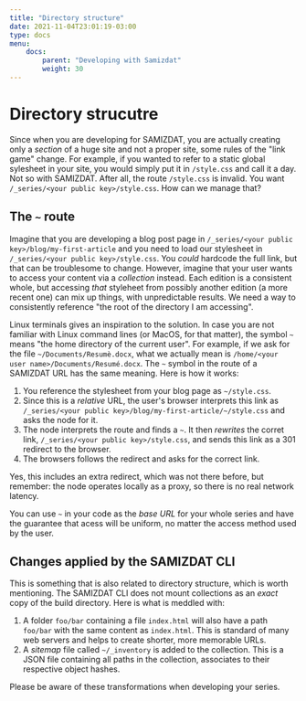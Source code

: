 ```yaml
---
title: "Directory structure"
date: 2021-11-04T23:01:19-03:00
type: docs
menu:
    docs:
        parent: "Developing with Samizdat"
        weight: 30
---
```


<!-- Your markdown content goes here -->

# Directory strucutre

Since when you are developing for SAMIZDAT, you are actually creating only a _section_ of a huge site and not a proper site, some rules  of the "link game" change. For example, if you wanted to refer to a static global sylesheet in your site, you would simply put it in `/style.css` and call it a day. Not so with SAMIZDAT. After all, the route `/style.css` is invalid. You want `/_series/<your public key>/style.css`. How can we manage that?


## The `~` route

Imagine that you are developing a blog post page in `/_series/<your public key>/blog/my-first-article` and you need to load our stylesheet in `/_series/<your public key>/style.css`. You _could_ hardcode the full link, but that can be troublesome to change. However, imagine that your user wants to access your content via a _collection_ instead. Each edition is a consistent whole, but accessing _that_ styleheet from possibly another edition (a more recent one) can mix up things, with unpredictable results. We need a way to consistently reference "the root of the directory I am accessing".

Linux terminals gives an inspiration to the solution. In case you are not familiar with Linux command lines (or MacOS, for that matter), the symbol `~` means "the home directory of the current user". For example, if we ask for the file `~/Documents/Resumè.docx`, what we actually mean is `/home/<your user name>/Documents/Resumé.docx`. The `~` symbol in the route of a SAMIZDAT URL has the same meaning. Here is how it works: 

1. You reference the stylesheet from your blog page as `~/style.css`.
2. Since this is a _relative_ URL, the user's browser interprets this link as `/_series/<your public key>/blog/my-first-article/~/style.css` and asks the node for it.
3. The node interprets the route and finds a `~`. It then _rewrites_ the corret link, `/_series/<your public key>/style.css`, and sends this link as a 301 redirect to the browser.
4. The browsers follows the redirect and asks for the correct link.

Yes, this includes an extra redirect, which was not there before, but remember: the node operates locally as a proxy, so there is no real network latency.

You can use `~` in your code as the _base URL_ for your whole series and have the guarantee that acess will be uniform, no matter the access method used by the user. 


## Changes applied by the SAMIZDAT CLI

This is something that is also related to directory structure, which is worth mentioning. The SAMIZDAT CLI does not mount collections as an _exact_ copy of the build directory. Here is what is meddled with:

1. A folder `foo/bar` containing a file `index.html` will also have a path `foo/bar` with the same content as `index.html`. This is standard of many web servers and helps to create shorter, more memorable URLs.
2. A _sitemap_ file called `~/_inventory` is added to the collection. This is a JSON file containing all paths in the collection, associates to their respective object hashes.

Please be aware of these transformations when developing your series. 
